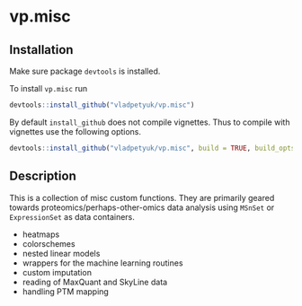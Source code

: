 vp.misc
======

## Installation
Make sure package `devtools` is installed.

To install `vp.misc` run
```r
devtools::install_github("vladpetyuk/vp.misc")
```
By default `install_github` does not compile vignettes. Thus to compile with vignettes use the following options.
```r
devtools::install_github("vladpetyuk/vp.misc", build = TRUE, build_opts = c("--no-resave-data", "--no-manual"))
```

## Description
This is a collection of misc custom functions.  They are primarily geared towards proteomics/perhaps-other-omics data analysis using `MSnSet` or `ExpressionSet` as data containers.  
* heatmaps
* colorschemes
* nested linear models
* wrappers for the machine learning routines
* custom imputation
* reading of MaxQuant and SkyLine data
* handling PTM mapping
